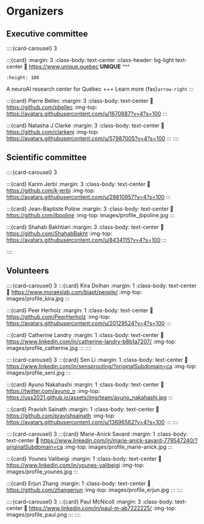 # Organizers

## Executive committee

::::{card-carousel} 3

:::{card}
:margin: 3
:class-body: text-center
:class-header: bg-light text-center
:link: https://www.unique.quebec
**UNIQUE**
^^^
```{image} images/logo_unique.jpg
:height: 100
```
A neuroAI research center for Québec
+++
Learn more {fas}`arrow-right`
:::

:::{card} Pierre Bellec
:margin: 3
:class-body: text-center
:link: https://github.com/pbellec
:img-top: https://avatars.githubusercontent.com/u/1670887?v=4?s=100
:::

:::{card} Natasha J Clarke
:margin: 3
:class-body: text-center
:link: https://github.com/clarkenj
:img-top: https://avatars.githubusercontent.com/u/57987005?v=4?s=100
:::
::::

## Scientific committee

::::{card-carousel} 3

:::{card} Karim Jerbi
:margin: 3
:class-body: text-center
:link: https://github.com/k-jerbi
:img-top: https://avatars.githubusercontent.com/u/29810957?v=4?s=100
:::

:::{card} Jean-Baptiste Poline
:margin: 3
:class-body: text-center
:link: https://github.com/jbpoline
:img-top: images/profile_jbpoline.jpg
:::

:::{card} Shahab Bakhtiari
:margin: 3
:class-body: text-center
:link: https://github.com/ShahabBakht
:img-top: https://avatars.githubusercontent.com/u/8434115?v=4?s=100
:::

::::

## Volunteers

::::{card-carousel} 3
:::{card} Kira Dolhan
:margin: 1
:class-body: text-center
:link: https://www.moraeslab.com/biapt/people/
:img-top: images/profile_kira.jpg
:::

:::{card} Peer Herholz
:margin: 1
:class-body: text-center
:link: https://github.com/PeerHerholz
:img-top: https://avatars.githubusercontent.com/u/20129524?v=4?s=100
:::

:::{card} Catherine Landry
:margin: 1
:class-body: text-center
:link: https://www.linkedin.com/in/catherine-landry-b8b1a7207/
:img-top: images/profile_catherine.jpg
:::
::::

::::{card-carousel} 3
:::{card} Sen Li
:margin: 1
:class-body: text-center
:link: https://www.linkedin.com/in/sensprouting/?originalSubdomain=ca
:img-top: images/profile_seni.jpg
:::

:::{card} Ayuno Nakahashi
:margin: 1
:class-body: text-center
:link: https://twitter.com/ayuno_n
:img-top: https://uss2021.github.io/assets/img/team/ayuno_nakahashi.jpg
:::

:::{card} Pravish Sainath
:margin: 1
:class-body: text-center
:link: https://github.com/pravishsainath
:img-top: https://avatars.githubusercontent.com/u/13696562?v=4?s=100
:::
::::

::::{card-carousel} 3
:::{card} Marie-Anick Savard
:margin: 1
:class-body: text-center
:link: https://www.linkedin.com/in/marie-anick-savard-779547240/?originalSubdomain=ca
:img-top: images/profile_marie-anick.jpg
:::

:::{card} Younes Valibeigi
:margin: 1
:class-body: text-center
:link: https://www.linkedin.com/in/younes-valibeigi
:img-top: images/profile_younes.jpg
:::

:::{card} Erjun Zhang
:margin: 1
:class-body: text-center
:link: https://github.com/zhangerjun
:img-top: images/profile_erjun.jpg
:::
::::

::::{card-carousel} 3
:::{card} Paul McNicoll
:margin: 3
:class-body: text-center
:link: https://www.linkedin.com/in/paul-m-ab7222225/
:img-top: images/profile_paul.png
:::
::::
